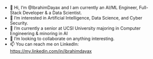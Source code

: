 - 👋 Hi, I’m @IbrahimDayax and I am currently an AI/ML Engineer, Full-Stack Developer & a Data Scientist.
- 👀 I’m interested in Artificial Intelligence, Data Science, and Cyber Security.
- 🌱 I’m currently a senior at UCSI University majoring in Computer Engineering & minoring in AI
- 💞️ I’m looking to collaborate on anything interesting.
- 📫 You can reach me on LinkedIn: https://my.linkedin.com/in/ibrahimdayax

<!---
IbrahimDayax/IbrahimDayax is a ✨ special ✨ repository because its `README.md` (this file) appears on your GitHub profile.
You can click the Preview link to take a look at your changes.
--->
